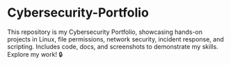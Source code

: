 # Cybersecurity-Portfolio
This repository is my Cybersecurity Portfolio, showcasing hands-on projects in Linux, file permissions, network security, incident response, and scripting. Includes code, docs, and screenshots to demonstrate my skills. Explore my work! 🔒
